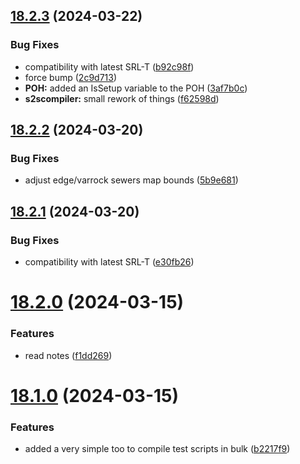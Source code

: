 ## [18.2.3](https://github.com/Torwent/WaspLib/compare/v18.2.2...v18.2.3) (2024-03-22)


### Bug Fixes

* compatibility with latest SRL-T ([b92c98f](https://github.com/Torwent/WaspLib/commit/b92c98f568311edd73b3ec6b0fd09a0f0ce6e96a))
* force bump ([2c9d713](https://github.com/Torwent/WaspLib/commit/2c9d71314b1190ef5bd749c629f0486dd93530ef))
* **POH:** added an IsSetup variable to the POH ([3af7b0c](https://github.com/Torwent/WaspLib/commit/3af7b0ce26d7339e0ef2ea5d5b09dc6178e72bb7))
* **s2scompiler:** small rework of things ([f62598d](https://github.com/Torwent/WaspLib/commit/f62598d8d9d0c7b855be5ad8e99922a3890a7311))



## [18.2.2](https://github.com/Torwent/WaspLib/compare/v18.2.1...v18.2.2) (2024-03-20)


### Bug Fixes

* adjust edge/varrock sewers map bounds ([5b9e681](https://github.com/Torwent/WaspLib/commit/5b9e681c0a57c3709b42ab8e61735de6f4dae302))



## [18.2.1](https://github.com/Torwent/WaspLib/compare/v18.2.0...v18.2.1) (2024-03-20)


### Bug Fixes

* compatibility with latest SRL-T ([e30fb26](https://github.com/Torwent/WaspLib/commit/e30fb26c36fc7e8a7282226eefd9fee91369be35))



# [18.2.0](https://github.com/Torwent/WaspLib/compare/v18.1.0...v18.2.0) (2024-03-15)


### Features

* read notes ([f1dd269](https://github.com/Torwent/WaspLib/commit/f1dd2698014e38166db42f72fcc412bf6cc614ce))



# [18.1.0](https://github.com/Torwent/WaspLib/compare/v18.0.11...v18.1.0) (2024-03-15)


### Features

* added a very simple too to compile test scripts in bulk ([b2217f9](https://github.com/Torwent/WaspLib/commit/b2217f97bcae4922258aa496178b9aa25457b09c))



